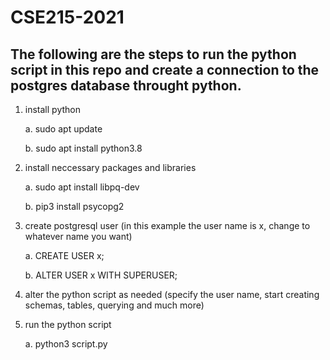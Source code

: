 # CSE215-2021
## The following are the steps to run the python script in this repo and create a connection to the postgres database throught python. 

1. install python
  
      a. sudo apt update
  
      b. sudo apt install python3.8

2. install neccessary packages and libraries 
  
      a. sudo apt install libpq-dev
  
      b. pip3 install psycopg2

3. create postgresql user (in this example the user name is x, change to whatever name you want)
  
      a. CREATE USER x;
  
      b. ALTER USER x WITH SUPERUSER;

4. alter the python script as needed (specify the user name, start creating schemas, tables, querying and much more)

5. run the python script

      a. python3 script.py
